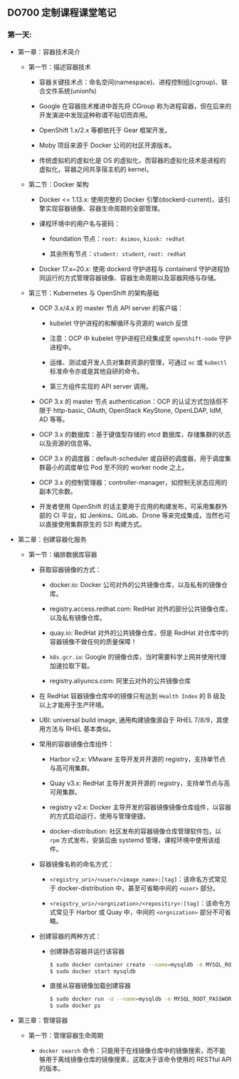 ## DO700 定制课程课堂笔记

### 第一天:

- 第一章：容器技术简介

  - 第一节：描述容器技术

    - 容器关键技术点：命名空间(namespace)、进程控制组(cgroup)、联合文件系统(unionfs)

    - Google 在容器技术推进中首先将 CGroup 称为进程容器，但在后来的开发演进中发现这种称谓不贴切而弃用。

    - OpenShift 1.x/2.x 等都依托于 Gear 框架开发。

    - Moby 项目来源于 Docker 公司的社区开源版本。

    - 传统虚拟机的虚拟化是 OS 的虚拟化，而容器的虚拟化技术是进程的虚拟化，容器之间共享宿主机的 kernel。

  - 第二节：Docker 架构

    - Docker <= 1.13.x: 使用完整的 Docker 引擎(dockerd-current)，该引擎实现容器镜像、容器生命周期的全部管理。

    - 课程环境中的用户名与密码：
				
      - foundation 节点：`root: Asimov`, `kiosk: redhat`

      - 其余所有节点：`student: student`, `root: redhat`
				
    - Docker 17.x~20.x: 使用 dockerd 守护进程与 containerd 守护进程协同运行的方式管理容器镜像、容器生命周期以及容器网络与存储。

  - 第三节：Kubernetes 与 OpenShift 的架构基础

    - OCP 3.x/4.x 的 master 节点 API server 的客户端：
		   
      - kubelet 守护进程的和解循环与资源的 watch 反馈

      - 注意：OCP 中 kubelet 守护进程已经集成至 `openshift-node` 守护进程中。

      - 运维、测试或开发人员对集群资源的管理，可通过 `oc` 或 `kubectl` 标准命令亦或是其他自研的命令。

      - 第三方组件实现的 API server 调用。

    - OCP 3.x 的 master 节点 authentication：OCP 的认证方式包括但不限于 http-basic, OAuth, OpenStack KeyStone, OpenLDAP, IdM, AD 等等。

    - OCP 3.x 的数据库：基于键值型存储的 etcd 数据库，存储集群的状态以及资源的信息等。

    - OCP 3.x 的调度器：default-scheduler 或自研的调度器，用于调度集群最小的调度单位 Pod 至不同的 worker node 之上。

    - OCP 3.x 的控制管理器：controller-manager，如控制无状态应用的副本冗余数。

    - 开发者使用 OpenShift 的话主要用于应用的构建发布，可采用集群外部的 CI 平台，如 Jenkins、GitLab、Drone 等来完成集成，当然也可以直接使用集群原生的 S2I 构建方式。

- 第二章：创建容器化服务

  - 第一节：编排数据库容器

    - 获取容器镜像的方式：

      - docker.io: Docker 公司对外的公共镜像仓库，以及私有的镜像仓库。

      - registry.access.redhat.com: RedHat 对外的部分公共镜像仓库，以及私有镜像仓库。

      - quay.io: RedHat 对外的公共镜像仓库，但是 RedHat 对仓库中的容器镜像不做任何的质量保障！

      - `k8s.gcr.io`: Google 的镜像仓库，当时需要科学上网并使用代理加速拉取下载。

      - registry.aliyuncs.com: 阿里云对外的公共镜像仓库

    - 在 RedHat 容器镜像仓库中的镜像只有达到 `Health Index` 的 B 级及以上才能用于生产环境。

    - UBI: universal build image, 通用构建镜像源自于 RHEL 7/8/9，其使用方法与 RHEL 基本类似。

    - 常用的容器镜像仓库组件：

      - Harbor v2.x: VMware 主导开发并开源的 registry，支持单节点与高可用集群。

      - Quay v3.x: RedHat 主导开发并开源的 registry，支持单节点与高可用集群。

      - registry v2.x: Docker 主导开发的容器镜像镜像仓库组件，以容器的方式启动运行，使用与管理便捷。

      - docker-distribution: 社区发布的容器镜像仓库管理软件包，以 `rpm` 方式发布，安装后由 systemd 管理，课程环境中使用该组件。

    - 容器镜像名称的命名方式：

      - `<registry_uri>/<user>/<image_name>:[tag]`：该命名方式常见于 docker-distribution 中，甚至可省略中间的 `<user>` 部分。

      - `<reigstry_uri>/<orgnization>/<repositiry>:[tag]`：该命令方式常见于 Harbor 或 Quay 中，中间的 `<orgnization>` 部分不可省略。

    - 创建容器的两种方式：

      - 创建静态容器并运行该容器

        ```bash
        $ sudo docker container create --name=mysqldb -e MYSQL_ROOT_PASSWORD=redhat registry.lab.example.com/rhscl/mysql-56-rhel7:latest
        $ sudo docker start mysqldb
        ```

      - 直接从容器镜像加载创建容器

        ```bash
        $ sudo docker run -d --name=mysqldb -e MYSQL_ROOT_PASSWORD=redhat registry.lab.example.com/rhscl/mysql-56-rhel7:latest
        $ sudo docker ps
        ```

- 第三章：管理容器

  - 第一节：管理容器生命周期

    - `docker search` 命令：只能用于在线镜像仓库中的镜像搜索，而不能够用于离线镜像仓库的镜像搜素，这取决于该命令使用的 RESTful API 的版本。


